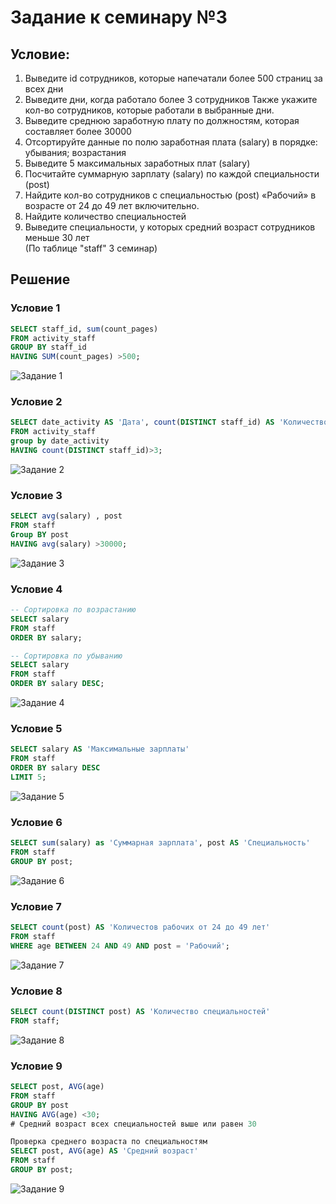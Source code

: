 # Задание к семинару №3
## Условие:
1. Выведите id сотрудников, которые напечатали более 500 страниц за всех дни
2. Выведите дни, когда работало более 3 сотрудников Также укажите кол-во сотрудников, которые работали в выбранные дни.
3. Выведите среднюю заработную плату по должностям, которая составляет более 30000
4. Отсортируйте данные по полю заработная плата (salary) в порядке: убывания; возрастания
5. Выведите 5 максимальных заработных плат (salary)  
6. Посчитайте суммарную зарплату (salary) по каждой специальности (роst)
7. Найдите кол-во сотрудников с специальностью (post) «Рабочий» в возрасте от 24 до 49 лет включительно.  
8. Найдите количество специальностей
9. Выведите специальности, у которых средний возраст сотрудников меньше 30 лет  
(По таблице "staff" 3 семинар)


## Решение
### Условие 1
~~~~sql
SELECT staff_id, sum(count_pages)
FROM activity_staff
GROUP BY staff_id
HAVING SUM(count_pages) >500;
~~~~
![Задание 1](task1.png)

### Условие 2
~~~~sql
SELECT date_activity AS 'Дата', count(DISTINCT staff_id) AS 'Количество работников'
FROM activity_staff
group by date_activity
HAVING count(DISTINCT staff_id)>3;
~~~~
![Задание 2](task2.png)

### Условие 3
~~~~sql
SELECT avg(salary) , post
FROM staff
Group BY post
HAVING avg(salary) >30000;
~~~~
![Задание 3](task3.png)

### Условие 4
~~~~sql
-- Сортировка по возрастанию
SELECT salary 
FROM staff
ORDER BY salary;
~~~~

~~~~sql
-- Сортировка по убыванию
SELECT salary 
FROM staff
ORDER BY salary DESC;
~~~~
![Задание 4](task4.png)

### Условие 5
~~~~sql
SELECT salary AS 'Максимальные зарплаты'
FROM staff
ORDER BY salary DESC
LIMIT 5;
~~~~
![Задание 5](task5.png)

### Условие 6
~~~~sql
SELECT sum(salary) as 'Суммарная зарплата', post AS 'Специальность'
FROM staff
GROUP BY post;
~~~~
![Задание 6](task6.png)

### Условие 7
~~~~sql
SELECT count(post) AS 'Количестов рабочих от 24 до 49 лет'
FROM staff
WHERE age BETWEEN 24 AND 49 AND post = 'Рабочий';
~~~~
![Задание 7](task7.png)

### Условие 8
~~~~sql
SELECT count(DISTINCT post) AS 'Количество специальностей'
FROM staff;
~~~~
![Задание 8](task8.png)

### Условие 9
~~~~sql
SELECT post, AVG(age)
FROM staff
GROUP BY post
HAVING AVG(age) <30; 
# Средний возраст всех специальностей выше или равен 30
~~~~


~~~~sql
Проверка среднего возраста по специальностям
SELECT post, AVG(age) AS 'Средний возраст'
FROM staff
GROUP BY post; 
~~~~
![Задание 9](task9.png)